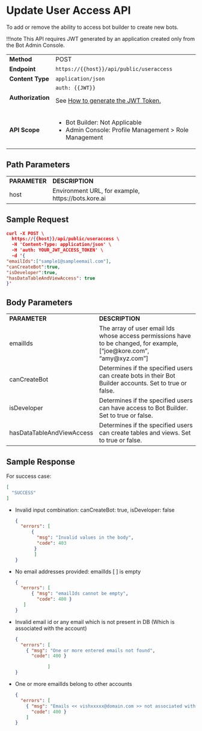 # Update User Access API

To add or remove the ability to access bot builder to create new bots.

!!!note
  This API requires JWT generated by an application created only from the Bot Admin Console.


<table>
  <tr>
   <td><strong>Method</strong>
   </td>
   <td>POST
   </td>
  </tr>
  <tr>
   <td><strong>Endpoint</strong>
   </td>
   <td><code>https://{{host}}/api/public/useraccess</code>
   </td>
  </tr>
  <tr>
   <td><strong>Content Type</strong>
   </td>
   <td><code>application/json</code>
   </td>
  </tr>
  <tr>
   <td><strong>Authorization</strong>
   </td>
   <td><code>auth: {{JWT}}</code>
<p>
See <a href="../api-introduction/#generating-the-jwt-token">How to generate the JWT Token.</a>
   </td>
  </tr>
  <tr>
   <td><strong>API Scope</strong>
   </td>
   <td>
<ul>

<li>Bot Builder: Not Applicable

<li>Admin Console: Profile Management > Role Management
</li>
</ul>
   </td>
  </tr>
</table>


 


## Path Parameters


<table>
  <tr>
   <td><strong>PARAMETER</strong>
   </td>
   <td><strong>DESCRIPTION</strong>
   </td>
  </tr>
  <tr>
   <td>host
   </td>
   <td>Environment URL, for example, https://bots.kore.ai
   </td>
  </tr>
</table>


 


## Sample Request


```json
curl -X POST \
  https://{{host}}/api/public/useraccess \
  -H 'Content-Type: application/json' \
  -H 'auth: YOUR_JWT_ACCESS_TOKEN' \
  -d '{
"emailIds":["sample1@sampleemail.com"],
"canCreateBot":true,
"isDeveloper":true,
"hasDataTableAndViewAccess": true
}'
```



## Body Parameters


<table>
  <tr>
   <td><strong>PARAMETER</strong>
   </td>
   <td><strong>DESCRIPTION</strong>
   </td>
  </tr>
  <tr>
   <td>emailIds
   </td>
   <td>The array of user email Ids whose access permissions have to be changed, for example, [“joe@kore.com”, “amy@xyz.com”]
   </td>
  </tr>
  <tr>
   <td>canCreateBot
   </td>
   <td>Determines if the specified users can create bots in their Bot Builder accounts. Set to true or false.
   </td>
  </tr>
  <tr>
   <td>isDeveloper
   </td>
   <td>Determines if the specified users can have access to Bot Builder. Set to true or false.
   </td>
  </tr>
  <tr>
   <td>hasDataTableAndViewAccess
   </td>
   <td>Determines if the specified users can create tables and views. Set to true or false.
   </td>
  </tr>
</table>



## Sample Response

For success case:


```json
[
  "SUCCESS"
]

```



* Invalid input combination: canCreateBot: true, isDeveloper: false

    ```json
    {
      "errors": [ 
          { 
            "msg": "Invalid values in the body", 
            "code": 403 
           } 
           ] 
    }
    ```


* No email addresses provided: emailIds [ ] is empty 

    ```json
    {
      "errors": [
          { "msg": "emailIds cannot be empty", 
            "code": 400 } 
       ] 
    }
    ```


* Invalid email id or any email which is not present in DB (Which is associated with the account)

    ```json
    {
      "errors": [
        { "msg": "One or more entered emails not found",
          "code": 400 }

        		]
    }

    ```



* One or more emailIds belong to other accounts

    ```json
    {
      "errors": [ 
        { "msg": "Emails << vishxxxxx@domain.com >> not associated with your account",
          "code": 400 }
        ]
    }
  ```